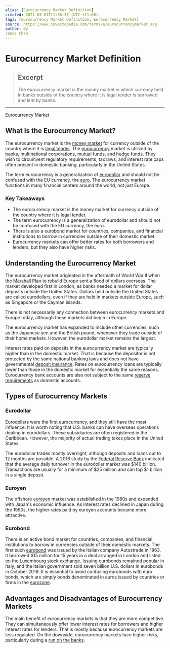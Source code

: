 ```yaml
---
alias: [Eurocurrency Market Definition]
created: 2021-03-01T11:36:37 (UTC +11:00)
tags: [Eurocurrency Market Definition, Eurocurrency Market]
source: https://www.investopedia.com/terms/e/eurocurrencymarket.asp
author: By
James Chen
---
```


# Eurocurrency Market Definition

> ## Excerpt
> The eurocurrency market is the money market in which currency held in banks outside of the country where it is legal tender is borrowed and lent by banks.

---

Eurocurrency Market
## What Is the Eurocurrency Market?

The eurocurrency market is the [money market](https://www.investopedia.com/terms/m/moneymarket.asp) for currency outside of the country where it is [legal tender](https://www.investopedia.com/terms/l/legal-tender.asp). The [eurocurrency](https://www.investopedia.com/terms/e/eurocurrency.asp) market is utilized by banks, multinational corporations, mutual funds, and hedge funds. They wish to circumvent regulatory requirements, tax laws, and interest rate caps often present in domestic banking, particularly in the United States.

The term eurocurrency is a generalization of [eurodollar](https://www.investopedia.com/terms/e/eurodollar.asp) and should not be confused with the EU currency, the [euro](https://www.investopedia.com/terms/e/euro.asp). The eurocurrency market functions in many financial centers around the world, not just Europe.

### Key Takeaways

-   The eurocurrency market is the money market for currency outside of the country where it is legal tender.
-   The term eurocurrency is a generalization of eurodollar and should not be confused with the EU currency, the euro.
-   There is also a eurobond market for countries, companies, and financial institutions to borrow in currencies outside of their domestic market.
-   Eurocurrency markets can offer better rates for both borrowers and lenders, but they also have higher risks.

## Understanding the Eurocurrency Market

The eurocurrency market originated in the aftermath of World War II when the [Marshall Plan](https://www.investopedia.com/terms/m/marshall-plan.asp) to rebuild Europe sent a flood of dollars overseas. The market developed first in London, as banks needed a market for dollar deposits outside the United States. Dollars held outside the United States are called eurodollars, even if they are held in markets outside Europe, such as Singapore or the Cayman Islands.

There is not necessarily any connection between eurocurrency markets and Europe today, although these markets did begin in Europe.

The eurocurrency market has expanded to include other currencies, such as the Japanese yen and the British pound, whenever they trade outside of their home markets. However, the eurodollar market remains the largest.

Interest rates paid on deposits in the eurocurrency market are typically higher than in the domestic market. That is because the depositor is not protected by the same national banking laws and does not have governmental [deposit insurance](https://www.investopedia.com/terms/f/fdic-insured-account.asp). Rates on eurocurrency loans are typically lower than those in the domestic market for essentially the same reasons. Eurocurrency bank accounts are also not subject to the same [reserve requirements](https://www.investopedia.com/terms/r/requiredreserves.asp) as domestic accounts.

## Types of Eurocurrency Markets

### Eurodollar

Eurodollars were the first eurocurrency, and they still have the most influence. It is worth noting that U.S. banks can have overseas operations dealing in eurodollars. These subsidiaries are often registered in the Caribbean. However, the majority of actual trading takes place in the United States.

The eurodollar trades mostly overnight, although deposits and loans out to 12 months are possible. A 2016 study by the [Federal Reserve Bank](https://www.investopedia.com/terms/f/federalreservebank.asp) indicated that the average daily turnover in the eurodollar market was $140 billion. Transactions are usually for a minimum of $25 million and can top $1 billion in a single deposit.

### Euroyen

The offshore [euroyen](https://www.investopedia.com/terms/e/euroyen.asp) market was established in the 1980s and expanded with Japan's economic influence. As interest rates declined in Japan during the 1990s, the higher rates paid by euroyen accounts became more attractive.

### Eurobond

There is an active bond market for countries, companies, and financial institutions to borrow in currencies outside of their domestic markets. The first such [eurobond](https://www.investopedia.com/terms/e/eurobond.asp) was issued by the Italian company Autostrade in 1963. It borrowed $15 million for 15 years in a deal arranged in London and listed on the Luxembourg stock exchange. Issuing eurobonds remained popular in Italy, and the Italian government sold seven billion U.S. dollars in eurobonds in October 2019. It is essential to avoid confusing eurobonds with euro bonds, which are simply bonds denominated in euros issued by countries or firms in the [eurozone](https://www.investopedia.com/terms/e/eurozone.asp).

## Advantages and Disadvantages of Eurocurrency Markets

The main benefit of eurocurrency markets is that they are more competitive. They can simultaneously offer lower interest rates for borrowers and higher interest rates for lenders. That is mostly because eurocurrency markets are less regulated. On the downside, eurocurrency markets face higher risks, particularly during a [run on the banks](https://www.investopedia.com/terms/b/bankrun.asp).

